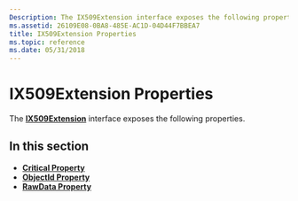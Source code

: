 ```yaml
---
Description: The IX509Extension interface exposes the following properties.
ms.assetid: 26109E08-0BA8-485E-AC1D-04D44F7BBEA7
title: IX509Extension Properties
ms.topic: reference
ms.date: 05/31/2018
---
```


# IX509Extension Properties

The [**IX509Extension**](/windows/desktop/api/CertEnroll/nn-certenroll-ix509extension) interface exposes the following properties.

## In this section

-   [**Critical Property**](/windows/desktop/api/CertEnroll/nf-certenroll-ix509extension-get_critical)
-   [**ObjectId Property**](/windows/desktop/api/CertEnroll/nf-certenroll-ix509extension-get_objectid)
-   [**RawData Property**](/windows/desktop/api/CertEnroll/nf-certenroll-ix509extension-get_rawdata)

 

 



